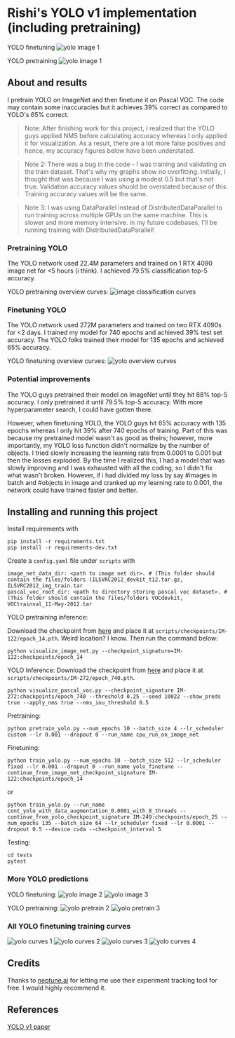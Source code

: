 # Rishi's YOLO v1 implementation (including pretraining)

YOLO finetuning
![yolo image 1](assets/yolo_finetune_predictions/images_1.png)

YOLO pretraining
![yolo image 1](assets/yolo_pretrain_predictions/images_1.png)

## About and results

I pretrain YOLO on ImageNet and then finetune it on Pascal VOC. The code may contain some inaccuracies but it achieves 39% correct as compared to YOLO's 65% correct.

> Note: After finishing work for this project, I realized that the YOLO guys applied NMS before calculating accuracy whereas I only applied it for visualization. As a result, there are a lot more false positives and hence, my accuracy figures below have been understated.

> Note 2: There was a bug in the code - I was training and validating on the train dataset. That's why my graphs show no overfitting. Initially, I thought that was because I was using a modest 0.5 but that's not true. Validation accuracy values shuold be overstated because of this. Training accuracy values will be the same.

> Note 3: I was using DataParallel instead of DistributedDataParallel to run training across multiple GPUs on the same machine. This is slower and more memory intensive. in my future codebases, I'll be running training with DistributedDataParallel!

### Pretraining YOLO

The YOLO network used 22.4M parameters and trained on 1 RTX 4090 image net for <5 hours (i think). I achieved 79.5% classification top-5 accuracy.

YOLO pretraining overview curves:
![image classification curves](assets/image_clf_overview_curves.png)

### Finetuning YOLO

The YOLO network used 272M parameters and trained on two RTX 4090s for <2 days. I trained my model for 740 epochs and achieved 39% test set accuracy. The YOLO folks trained their model for 135 epochs and achieved 65% accuracy.

YOLO finetuning overview curves:
![yolo overview curves](assets/yolo_curves/yolo_overview_curves.png)

### Potential improvements

The YOLO guys pretrained their model on ImageNet until they hit 88% top-5 accuracy. I only pretrained it until 79.5% top-5 accuracy. With more hyperparameter search, I could have gotten there.

However, when finetuning YOLO, the YOLO guys hit 65% accuracy with 135 epochs whereas I only hit 39% after 740 epochs of training. Part of this was because my pretrained model wasn't as good as theirs; however, more importantly, my YOLO loss function didn't normalize by the number of objects. I tried slowly increasing the learning rate from 0.0001 to 0.001 but then the losses exploded. By the time I realized this, I had a model that was slowly improving and I was exhausted with all the coding, so I didn't fix what wasn't broken. However, if i had divided my loss by say #images in batch and #objects in image and cranked up my learning rate to 0.001, the network could have trained faster and better.

## Installing and running this project

Install requirements with

```
pip install -r requirements.txt
pip install -r requirements-dev.txt
```

Create a `config.yaml` file under `scripts` with 

```
image_net_data_dir: <path to image net dir>. # (This folder should contain the files/folders (ILSVRC2012_devkit_t12.tar.gz, ILSVRC2012_img_train.tar
pascal_voc_root_dir: <path to directory storing pascal voc dataset>. # (This folder should contain the files/folders VOCdevkit, VOCtrainval_11-May-2012.tar
```

YOLO pretraining inference:

Download the checkpoint from [here](https://drive.google.com/file/d/1tlUXxBP7nR5PrwyugNWjf3kwYwBEkmjn/view?usp=drive_link) and place it at `scripts/checkpoints/IM-122/epoch_14.pth`. Weird location? I know. Then run the command below:

```
python visualize_image_net.py --checkpoint_signature=IM-122:checkpoints/epoch_14
```

YOLO Inference:
Download the checkpoint from [here](https://drive.google.com/file/d/1g9CWFUSGlNvo6ig5U3dRiWYJVAuXl20O/view?usp=sharing) and place it at `scripts/checkpoints/IM-272/epoch_740.pth`.

```
python visualize_pascal_voc.py --checkpoint_signature IM-272:checkpoints/epoch_740 --threshold 0.25 --seed 10022 --show_preds true --apply_nms true --nms_iou_threshold 0.5
```

Pretraining:

```
python pretrain_yolo.py --num_epochs 10 --batch_size 4 --lr_scheduler custom --lr 0.001 --dropout 0 --run_name cpu_run_on_image_net
```

Finetuning:

```
python train_yolo.py --num_epochs 10 --batch_size 512 --lr_scheduler fixed --lr 0.001 --dropout 0 --run_name yolo_finetune --continue_from_image_net_checkpoint_signature IM-122:checkpoints/epoch_14
```

or

```
python train_yolo.py --run_name cont_yolo_with_data_augmentation_0.0001_with_8_threads --continue_from_yolo_checkpoint_signature IM-249:checkpoints/epoch_25 --num_epochs 135 --batch_size 64 --lr_scheduler fixed --lr 0.0001 --dropout 0.5 --device cuda --checkpoint_interval 5
```

Testing:

```
cd tests
pytest
```

### More YOLO predictions

YOLO finetuning:
![yolo image 2](assets/yolo_finetune_predictions/images_2.png)
![yolo image 3](assets/yolo_finetune_predictions/images_3.png)

YOLO pretraining:
![yolo pretrain 2](assets/yolo_pretrain_predictions/images_2.png)
![yolo pretrain 3](assets/yolo_pretrain_predictions/images_3.png)

### All YOLO finetuning training curves

![yolo curves 1](assets/yolo_curves/yolo_all_curves_1.png)
![yolo curves 2](assets/yolo_curves/yolo_all_curves_2.png)
![yolo curves 3](assets/yolo_curves/yolo_all_curves_3.png)
![yolo curves 4](assets/yolo_curves/yolo_all_curves_4.png)

## Credits

Thanks to [neptune.ai](https://neptune.ai) for letting me use their experiment tracking tool for free. I would highly recommend it.

## References

[YOLO v1 paper](https://arxiv.org/pdf/1506.02640)
